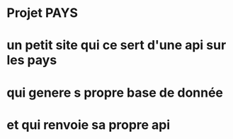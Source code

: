 
# Projet PAYS
# un petit site qui ce sert d'une api sur les pays 
# qui genere s propre base de donnée
# et qui renvoie sa propre api